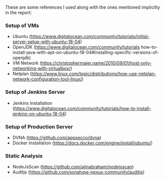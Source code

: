 These are some references I used along with the ones mentioned implicitly in the report:

### Setup of VMs

- Ubuntu (https://www.digitalocean.com/community/tutorials/initial-server-setup-with-ubuntu-18-04)
- OpenJDK (https://www.digitalocean.com/community/tutorials how-to-install-java-with-apt-on-ubuntu-18-04#installing-specific-versions-of-openjdk)
- VM Network (https://christophermaier.name/2010/09/01/host-only-networking-with-virtualbox/)
- Netplan (https://www.linux.com/topic/distributions/how-use-netplan-network-configuration-tool-linux/)

### Setup of Jenkins Server

- Jenkins Installation (https://www.digitalocean.com/community/tutorials/how-to-install-jenkins-on-ubuntu-18-04)

### Setup of Production Server

- DVNA (https://github.com/appsecco/dvna)
- Docker Installation (https://docs.docker.com/engine/install/ubuntu/)

### Static Analysis

- NodeJsScan (https://github.com/ajinabraham/nodejsscan)
-  Auditjs (https://github.com/sonatype-nexus-community/auditjs)
